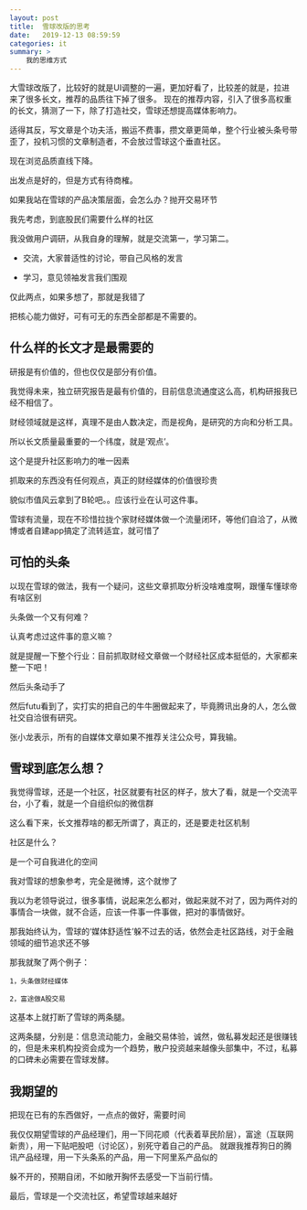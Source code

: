 ```yaml
---
layout: post
title:  雪球改版的思考
date:   2019-12-13 08:59:59
categories: it
summary: >
    我的思维方式
---
```


大雪球改版了，比较好的就是UI调整的一遍，更加好看了，比较差的就是，拉进来了很多长文，推荐的品质往下掉了很多。
现在的推荐内容，引入了很多高权重的长文，猜测了一下，除了打造社交，雪球还想提高媒体影响力。

适得其反，写文章是个功夫活，搬运不费事，攒文章更简单，整个行业被头条号带歪了，投机习惯的文章制造者，不会放过雪球这个垂直社区。

现在浏览品质直线下降。

出发点是好的，但是方式有待商榷。

如果我站在雪球的产品决策层面，会怎么办？抛开交易环节

我先考虑，到底股民们需要什么样的社区

我没做用户调研，从我自身的理解，就是交流第一，学习第二。

- 交流，大家普适性的讨论，带自己风格的发言

- 学习，意见领袖发言我们围观

仅此两点，如果多想了，那就是我错了

把核心能力做好，可有可无的东西全部都是不需要的。


## 什么样的长文才是最需要的

研报是有价值的，但也仅仅是部分有价值。

我觉得未来，独立研究报告是最有价值的，目前信息流通度这么高，机构研报我已经不相信了。

财经领域就是这样，真理不是由人数决定，而是视角，是研究的方向和分析工具。

所以长文质量最重要的一个纬度，就是‘观点’。

这个是提升社区影响力的唯一因素

抓取来的东西没有任何观点，真正的财经媒体的价值很珍贵

貌似市值风云拿到了B轮吧。。应该行业在认可这件事。

雪球有流量，现在不珍惜拉拢个家财经媒体做一个流量闭环，等他们自洽了，从微博或者自建app搞定了流转适宜，就可惜了

## 可怕的头条

以现在雪球的做法，我有一个疑问，这些文章抓取分析没啥难度啊，跟懂车懂球帝有啥区别

头条做一个又有何难？

认真考虑过这件事的意义嘛？

就是提醒一下整个行业：目前抓取财经文章做一个财经社区成本挺低的，大家都来整一下吧！

然后头条动手了

然后futu看到了，实打实的把自己的牛牛圈做起来了，毕竟腾讯出身的人，怎么做社交自洽很有研究。

张小龙表示，所有的自媒体文章如果不推荐关注公众号，算我输。


## 雪球到底怎么想？

我觉得雪球，还是一个社区，社区就要有社区的样子，放大了看，就是一个交流平台，小了看，就是一个自组织似的微信群

这么看下来，长文推荐啥的都无所谓了，真正的，还是要走社区机制

社区是什么？

是一个可自我进化的空间

我对雪球的想象参考，完全是微博，这个就惨了

我以为老领导说过，很多事情，说起来怎么都对，做起来就不对了，因为两件对的事情合一块做，就不合适，应该一件事一件事做，把对的事情做好。


那我始终认为，雪球的‘媒体舒适性’躲不过去的话，依然会走社区路线，对于金融领域的细节追求还不够

那我就聚了两个例子：
    
    1，头条做财经媒体
    
    2，富途做A股交易

这基本上就打断了雪球的两条腿。

这两条腿，分别是：信息流动能力，金融交易体验，诚然，做私募发起还是很赚钱的，但是未来机构投资会成为一个趋势，散户投资越来越像头部集中，不过，私募的口碑未必需要在雪球发酵。

## 我期望的

把现在已有的东西做好，一点点的做好，需要时间

我仅仅期望雪球的产品经理们，用一下同花顺（代表着草民阶层），富途（互联网新贵），用一下贴吧股吧（讨论区），别死守着自己的产品。
就跟我推荐狗日的腾讯产品经理，用一下头条系的产品，用一下阿里系产品似的

躲不开的，预期自闭，不如敞开胸怀去感受一下当前行情。

最后，雪球是一个交流社区，希望雪球越来越好




